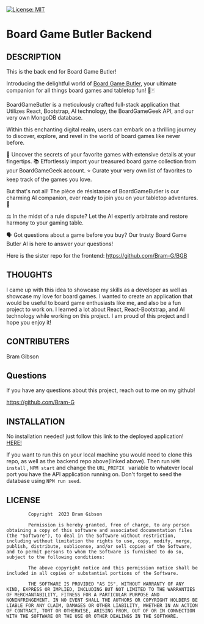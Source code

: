 [![License: MIT](https://img.shields.io/badge/License-MIT-yellow.svg)](https://opensource.org/licenses/MIT)
# Board Game Butler Backend

## DESCRIPTION

This is the back end for Board Game Butler!

Introducing the delightful world of [Board Game Butler](https://boardgamebutler.netlify.app/), your ultimate companion for all things board games and tabletop fun! 🎲🃏

BoardGameButler is a meticulously crafted full-stack application that Utilizes React, Bootstrap, AI technology, the BoardGameGeek API, and our very own MongoDB database.

Within this enchanting digital realm, users can embark on a thrilling journey to discover, explore, and revel in the world of board games like never before.

🔎 Uncover the secrets of your favorite games with extensive details at your fingertips.
📚 Effortlessly import your treasured board game collection from your BoardGameGeek account.
⭐ Curate your very own list of favorites to keep track of the games you love.

But that's not all! The pièce de résistance of BoardGameButler is our charming AI companion, ever ready to join you on your tabletop adventures. 🤖

⚖️ In the midst of a rule dispute? Let the AI expertly arbitrate and restore harmony to your gaming table.

🗣️ Got questions about a game before you buy? Our trusty Board Game Butler AI is here to answer your questions!

Here is the sister repo for the frontend: https://github.com/Bram-G/BGB

## THOUGHTS
I came up with this idea to showcase my skills as a developer as well as showcase my love for board games. I wanted to create an application that would be useful to board game enthusiasts like me, and also be a fun project to work on. I learned a lot about React, React-Bootstrap, and AI technology while working on this project. I am proud of this project and I hope you enjoy it!

## CONTRIBUTERS
Bram Gibson 
    
## Questions
If you have any questions about this project, reach out to me on my github! 

https://github.com/Bram-G


    
## INSTALLATION
No installation needed! just follow this link to the deployed application! [HERE!](https://boardgamebutler.netlify.app/)

If you want to run this on your local machine you would need to clone this repo, as well as the backend repo above(linked above). Then run ```NPM install``` , ```NPM start``` and change the ```URL_PREFIX ``` variable to whatever local port you have the API application running on. Don't forget to seed the database using ```NPM run seed```.
    
## LICENSE

            Copyright  2023 Bram Gibson

            Permission is hereby granted, free of charge, to any person obtaining a copy of this software and associated documentation files (the "Software"), to deal in the Software without restriction, including without limitation the rights to use, copy, modify, merge, publish, distribute, sublicense, and/or sell copies of the Software, and to permit persons to whom the Software is furnished to do so, subject to the following conditions:
            
            The above copyright notice and this permission notice shall be included in all copies or substantial portions of the Software.
            
            THE SOFTWARE IS PROVIDED "AS IS", WITHOUT WARRANTY OF ANY KIND, EXPRESS OR IMPLIED, INCLUDING BUT NOT LIMITED TO THE WARRANTIES OF MERCHANTABILITY, FITNESS FOR A PARTICULAR PURPOSE AND NONINFRINGEMENT. IN NO EVENT SHALL THE AUTHORS OR COPYRIGHT HOLDERS BE LIABLE FOR ANY CLAIM, DAMAGES OR OTHER LIABILITY, WHETHER IN AN ACTION OF CONTRACT, TORT OR OTHERWISE, ARISING FROM, OUT OF OR IN CONNECTION WITH THE SOFTWARE OR THE USE OR OTHER DEALINGS IN THE SOFTWARE.

    

